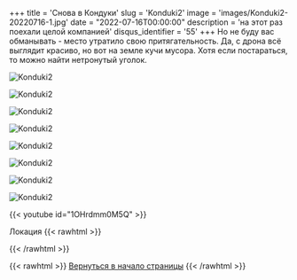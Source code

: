 +++
title = 'Снова в Кондуки'
slug = 'Konduki2'
image = 'images/Konduki2-20220716-1.jpg'
date = "2022-07-16T00:00:00"
description = 'на этот раз поехали целой компанией'
disqus_identifier = '55'
+++
Но не буду вас обманывать - место утратило свою притягательность. Да, с дрона всё выглядит красиво, но вот на земле кучи мусора. Хотя если постараться, то можно найти нетронутый уголок.

![Konduki2](/images/Konduki2-20220716-2.jpg)

![Konduki2](/images/Konduki2-20220716-3.jpg)

![Konduki2](/images/Konduki2-20220716-4.jpg)

![Konduki2](/images/Konduki2-20220716-5.jpg)

![Konduki2](/images/Konduki2-20220716-6.jpg)

![Konduki2](/images/Konduki2-20220716-7.jpg)

![Konduki2](/images/Konduki2-20220716-8.jpg)

![Konduki2](/images/Konduki2-20220716-9.jpg)

{{< youtube id="1OHrdmm0M5Q" >}}

Локация
{{< rawhtml >}}
<script type="text/javascript" charset="utf-8" async src="https://api-maps.yandex.ru/services/constructor/1.0/js/?um=constructor%3A2c341a9c3226b89b3505b8664a02095052c71dd4c3345e34a3f63330dfc09387&amp;width=500&amp;height=400&amp;lang=ru_RU&amp;scroll=true"></script>
{{< /rawhtml >}}

{{< rawhtml >}}
<a href="#">Вернуться в начало страницы</a>
{{< /rawhtml >}}